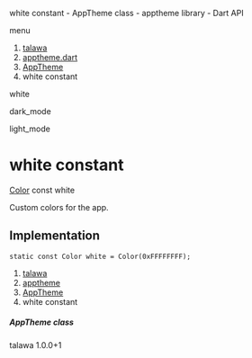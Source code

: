 




white constant - AppTheme class - apptheme library - Dart API







menu

1. [talawa](../../index.html)
2. [apptheme.dart](../../apptheme/apptheme-library.html)
3. [AppTheme](../../apptheme/AppTheme-class.html)
4. white constant

white


dark\_mode

light\_mode




# white constant


[Color](https://api.flutter.dev/flutter/painting/Color-class.html)
const white

Custom colors for the app.


## Implementation

```
static const Color white = Color(0xFFFFFFFF);
```

 


1. [talawa](../../index.html)
2. [apptheme](../../apptheme/apptheme-library.html)
3. [AppTheme](../../apptheme/AppTheme-class.html)
4. white constant

##### AppTheme class





talawa
1.0.0+1






